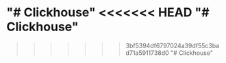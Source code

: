 "# Clickhouse" 
<<<<<<< HEAD
"# Clickhouse" 
=======
>>>>>>> 3bf5394df6797024a39df55c3bad71a5911738d0
"# Clickhouse" 
